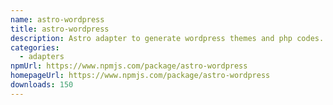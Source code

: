 ```yaml
---
name: astro-wordpress
title: astro-wordpress
description: Astro adapter to generate wordpress themes and php codes.
categories:
  - adapters
npmUrl: https://www.npmjs.com/package/astro-wordpress
homepageUrl: https://www.npmjs.com/package/astro-wordpress
downloads: 150
---
```

